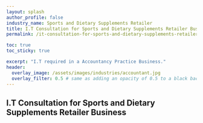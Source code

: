 ```yaml
---
layout: splash 
author_profile: false 
industry_name: Sports and Dietary Supplements Retailer
title: I.T Consultation for Sports and Dietary Supplements Retailer Business
permalink: /it-consultation-for-sports-and-dietary-supplements-retailer-business

toc: true
toc_sticky: true

excerpt: "I.T required in a Accountancy Practice Business."
header:
  overlay_image: /assets/images/industries/accountant.jpg
  overlay_filter: 0.5 # same as adding an opacity of 0.5 to a black background
---
```


## I.T Consultation for Sports and Dietary Supplements Retailer Business